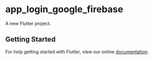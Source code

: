 # app_login_google_firebase

A new Flutter project.

## Getting Started

For help getting started with Flutter, view our online
[documentation](https://flutter.io/).
